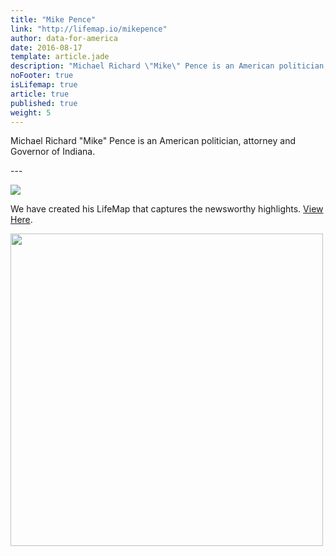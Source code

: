 ```yaml
---
title: "Mike Pence"
link: "http://lifemap.io/mikepence"
author: data-for-america
date: 2016-08-17
template: article.jade
description: "Michael Richard \"Mike\" Pence is an American politician, attorney and Governor of Indiana."
noFooter: true
isLifemap: true
article: true
published: true
weight: 5
---
```


<p>
  Michael Richard "Mike" Pence is an American politician, attorney and Governor of Indiana.
</p>
---
<p>
<img class="ui medium image" style="margin: 0 auto;" src="http://lifemap.io/img/mikepence.gif" />
</p>
<p>
   We have created his LifeMap that captures the newsworthy highlights. <a href="http://lifemap.io/mikepence/" target="_blank">View Here</a>.
</p>
<a href="http://lifemap.io/mikepence/" target="_blank">
<img class="ui medium image" style="width:500px; margin: 0 auto;" src="/img/lifemap/mikepence.jpg" />
</a>
